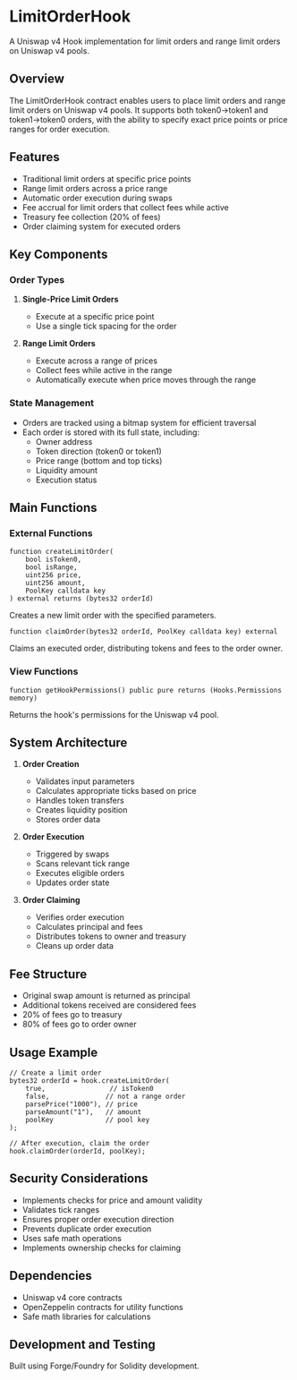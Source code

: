 # LimitOrderHook

A Uniswap v4 Hook implementation for limit orders and range limit orders on Uniswap v4 pools.

## Overview

The LimitOrderHook contract enables users to place limit orders and range limit orders on Uniswap v4 pools. It supports both token0→token1 and token1→token0 orders, with the ability to specify exact price points or price ranges for order execution.

## Features

- Traditional limit orders at specific price points
- Range limit orders across a price range
- Automatic order execution during swaps
- Fee accrual for limit orders that collect fees while active
- Treasury fee collection (20% of fees)
- Order claiming system for executed orders

## Key Components

### Order Types

1. **Single-Price Limit Orders**
   - Execute at a specific price point
   - Use a single tick spacing for the order

2. **Range Limit Orders**
   - Execute across a range of prices
   - Collect fees while active in the range
   - Automatically execute when price moves through the range

### State Management

- Orders are tracked using a bitmap system for efficient traversal
- Each order is stored with its full state, including:
  - Owner address
  - Token direction (token0 or token1)
  - Price range (bottom and top ticks)
  - Liquidity amount
  - Execution status

## Main Functions

### External Functions

```solidity
function createLimitOrder(
    bool isToken0,
    bool isRange,
    uint256 price,
    uint256 amount,
    PoolKey calldata key
) external returns (bytes32 orderId)
```
Creates a new limit order with the specified parameters.

```solidity
function claimOrder(bytes32 orderId, PoolKey calldata key) external
```
Claims an executed order, distributing tokens and fees to the order owner.

### View Functions

```solidity
function getHookPermissions() public pure returns (Hooks.Permissions memory)
```
Returns the hook's permissions for the Uniswap v4 pool.

## System Architecture

1. **Order Creation**
   - Validates input parameters
   - Calculates appropriate ticks based on price
   - Handles token transfers
   - Creates liquidity position
   - Stores order data

2. **Order Execution**
   - Triggered by swaps
   - Scans relevant tick range
   - Executes eligible orders
   - Updates order state

3. **Order Claiming**
   - Verifies order execution
   - Calculates principal and fees
   - Distributes tokens to owner and treasury
   - Cleans up order data

## Fee Structure

- Original swap amount is returned as principal
- Additional tokens received are considered fees
- 20% of fees go to treasury
- 80% of fees go to order owner

## Usage Example

```solidity
// Create a limit order
bytes32 orderId = hook.createLimitOrder(
    true,                // isToken0
    false,              // not a range order
    parsePrice("1000"), // price
    parseAmount("1"),   // amount
    poolKey             // pool key
);

// After execution, claim the order
hook.claimOrder(orderId, poolKey);
```

## Security Considerations

- Implements checks for price and amount validity
- Validates tick ranges
- Ensures proper order execution direction
- Prevents duplicate order execution
- Uses safe math operations
- Implements ownership checks for claiming

## Dependencies

- Uniswap v4 core contracts
- OpenZeppelin contracts for utility functions
- Safe math libraries for calculations

## Development and Testing

Built using Forge/Foundry for Solidity development.

